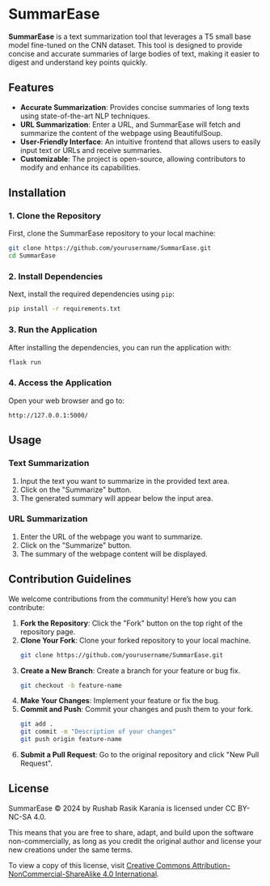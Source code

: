# SummarEase

**SummarEase** is a text summarization tool that leverages a T5 small base model fine-tuned on the CNN dataset. This tool is designed to provide concise and accurate summaries of large bodies of text, making it easier to digest and understand key points quickly.

##
## Features

- **Accurate Summarization**: Provides concise summaries of long texts using state-of-the-art NLP techniques.
- **URL Summarization**: Enter a URL, and SummarEase will fetch and summarize the content of the webpage using BeautifulSoup.
- **User-Friendly Interface**: An intuitive frontend that allows users to easily input text or URLs and receive summaries.
- **Customizable**: The project is open-source, allowing contributors to modify and enhance its capabilities.

##
## Installation

### 1. Clone the Repository

First, clone the SummarEase repository to your local machine:

```bash
git clone https://github.com/yourusername/SummarEase.git
cd SummarEase
```

### 2. Install Dependencies

Next, install the required dependencies using `pip`:

```bash
pip install -r requirements.txt
```

### 3. Run the Application

After installing the dependencies, you can run the application with:

```bash
flask run
```

### 4. Access the Application

Open your web browser and go to:

```
http://127.0.0.1:5000/
```
##
## Usage

### Text Summarization

1. Input the text you want to summarize in the provided text area.
2. Click on the "Summarize" button.
3. The generated summary will appear below the input area.

### URL Summarization

1. Enter the URL of the webpage you want to summarize.
2. Click on the "Summarize" button.
3. The summary of the webpage content will be displayed.

## Contribution Guidelines

We welcome contributions from the community! Here’s how you can contribute:

1. **Fork the Repository**: Click the "Fork" button on the top right of the repository page.
2. **Clone Your Fork**: Clone your forked repository to your local machine.
   ```bash
   git clone https://github.com/yourusername/SummarEase.git
   ```
3. **Create a New Branch**: Create a branch for your feature or bug fix.
   ```bash
   git checkout -b feature-name
   ```
4. **Make Your Changes**: Implement your feature or fix the bug.
5. **Commit and Push**: Commit your changes and push them to your fork.
   ```bash
   git add .
   git commit -m "Description of your changes"
   git push origin feature-name
   ```
6. **Submit a Pull Request**: Go to the original repository and click "New Pull Request".

##
## License

SummarEase © 2024 by Rushab Rasik Karania is licensed under CC BY-NC-SA 4.0.

This means that you are free to share, adapt, and build upon the software non-commercially, as long as you credit the original author and license your new creations under the same terms.

To view a copy of this license, visit [Creative Commons Attribution-NonCommercial-ShareAlike 4.0 International](https://creativecommons.org/licenses/by-nc-sa/4.0/legalcode.en).






